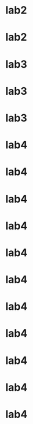 # lab2
# lab2
# lab3
# lab3
# lab3
# lab4
# lab4
# lab4
# lab4
# lab4
# lab4
# lab4
# lab4
# lab4
# lab4
# lab4
